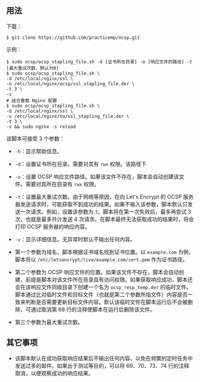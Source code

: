 ## 用法

下载：

```shell
$ git clone https://github.com/practicemp/ocsp.git
```

示例：

```shell
$ sudo ocsp/ocsp_stapling_file.sh -d [证书所在目录] -o [响应文件的路径] -t [最大重试次数，默认为0]
$ sudo ocsp/ocsp_stapling_file.sh \
-d /etc/local/nginx/ssl \
-o /etc/local/nginx/ocsp/ssl_stapling_file.der \
-t 3 \
-v
# 结合重载 Nginx 配置
$ sudo ocsp/ocsp_stapling_file.sh \
-d /etc/local/nginx/ssl \
-o /etc/local/nginx/to/ssl_stapling_file.der \
-t 3 \
-v && sudo nginx -s reload
```

该脚本可接受 3 个参数：

* `-h`：显示帮助信息。
* `-d`：设置证书所在目录。需要对其有 `rwx` 权限。该路径下
* `-o`：设置 OCSP 响应文件路径。如果该文件不存在，脚本会自动创建该文件。需要对其所在目录有 `rwx` 权限。
* `-t`：设置最大重试次数。由于网络等原因，在向 Let's Encrypt 的 OCSP 服务器发送请求时，可能获取不到成功的结果。如果不输入该参数，脚本默认只发送一次请求。例如，设置该参数为 `3`，脚本将在第一次失败后，最多再尝试 3 次，也就是最多共计发送 4 次请求。在脚本最终无法获取成功的结果时，将会打印 OCSP 服务器的响应内容。
* `-v`：显示详细信息。无异常时默认不输出任何内容。

* 第一个参数为域名，脚本根据证书域名找到证书位置。以 `example.com` 为例，脚本将以 `/etc/letsencrypt/live/example.com/cert.pem` 作为证书路径。
* 第二个参数为 OCSP 响应文件的位置。如果该文件不存在，脚本会自动创建，前提是脚本对该文件所在目录具有访问权限。如果获取响应成功，脚本还会在该响应文件同级目录下创建一个名为 `ocsp_resp_temp.der` 的临时文件。脚本通过比对临时文件和目标文件（也就是第二个参数所指文件）内容是否一致来判断是否需要更新目标文件内容。默认该临时文件在脚本运行后不会被删除，可通过取消第 68 行的注释使脚本在运行后删除该文件。
* 第三个参数为最大重试次数。

## 其它事项

* 该脚本默认在成功获取响应结果后不输出任何内容，以免在频繁的定时任务中发送过多的邮件。如果出于测试等目的，可以将 69、70、73、74 行的注释取消，以便观察成功的响应结果。